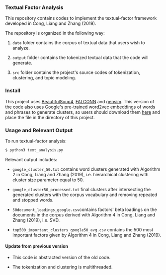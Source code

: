 ### Textual Factor Analysis

This repository contains codes to implement the textual-factor framework developed in Cong, Liang and Zhang (2019). 

The repository is organized in the following way:

1. ``data`` folder contains the corpus of textual data that users wish to analyze. 

2. ``output`` folder contains the tokenized textual data that the code will generate. 

3. ``src`` folder contains the project's source codes of tokenization, clustering, and topic modeling. 

### Install

This project uses [BeautifulSoup4](https://pypi.org/project/beautifulsoup4/), [FALCONN](https://github.com/falconn-lib/falconn/wiki) and [gensim](https://radimrehurek.com/gensim/). This version of the code also uses Google's pre-trained word2vec embeddings of words and phrases to generate clusters, so users should download them [here](https://drive.google.com/file/d/0B7XkCwpI5KDYNlNUTTlSS21pQmM/edit) and place the file in the directory of this project. 

### Usage and Relevant Output

To run textual-factor analysis: 
```sh
$ python3 text_analysis.py
```

Relevant output includes:

* ``google_cluster_50.txt`` contains word clusters generated with Algorithm 2 in Cong, Liang and Zhang (2019), i.e. hierarchical clustering with cluster size parameter equal to 50.

* ``google_cluster50_processed.txt`` final clusters after intersecting the generated clusters with the corpus vocabulary and removing repeated and stopped words. 

* ``50document_loadings_google.csv``contains factors' beta loadings on the documents in the corpus derived with Algorithm 4 in Cong, Liang and Zhang (2019), i.e. SVD.

* ``top500_important_clusters_google50_avg.csv`` contains the 500 most important factors given by Algorithm 4 in Cong, Liang and Zhang (2019). 


#### Update from previous version

* This code is abstracted version of the old code.

* The tokenization and clustering is multithreaded.
